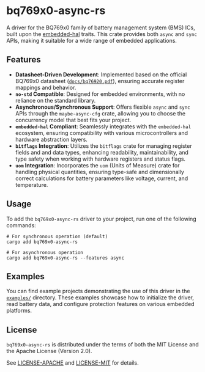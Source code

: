 # bq769x0-async-rs

A driver for the BQ769x0 family of battery management system (BMS) ICs, built upon the [embedded-hal](https://crates.io/crates/embedded-hal) traits. This crate provides both `async` and `sync` APIs, making it suitable for a wide range of embedded applications.

## Features

-   **Datasheet-Driven Development**: Implemented based on the official BQ769x0 datasheet ([`docs/bq76920.pdf`](docs/bq76920.pdf)), ensuring accurate register mappings and behavior.
-   **`no-std` Compatible**: Designed for embedded environments, with no reliance on the standard library.
-   **Asynchronous/Synchronous Support**: Offers flexible `async` and `sync` APIs through the `maybe-async-cfg` crate, allowing you to choose the concurrency model that best fits your project.
-   **`embedded-hal` Compliant**: Seamlessly integrates with the `embedded-hal` ecosystem, ensuring compatibility with various microcontrollers and hardware abstraction layers.
-   **`bitflags` Integration**: Utilizes the `bitflags` crate for managing register fields and and data types, enhancing readability, maintainability, and type safety when working with hardware registers and status flags.
-   **`uom` Integration**: Incorporates the `uom` (Units of Measure) crate for handling physical quantities, ensuring type-safe and dimensionally correct calculations for battery parameters like voltage, current, and temperature.

## Usage

To add the `bq769x0-async-rs` driver to your project, run one of the following commands:

```shell
# For synchronous operation (default)
cargo add bq769x0-async-rs

# For asynchronous operation
cargo add bq769x0-async-rs --features async
```

## Examples

You can find example projects demonstrating the use of this driver in the [`examples/`](examples/) directory. These examples showcase how to initialize the driver, read battery data, and configure protection features on various embedded platforms.

## License

`bq769x0-async-rs` is distributed under the terms of both the MIT License and the Apache License (Version 2.0).

See [LICENSE-APACHE](LICENSE-APACHE) and [LICENSE-MIT](LICENSE-MIT) for details.
